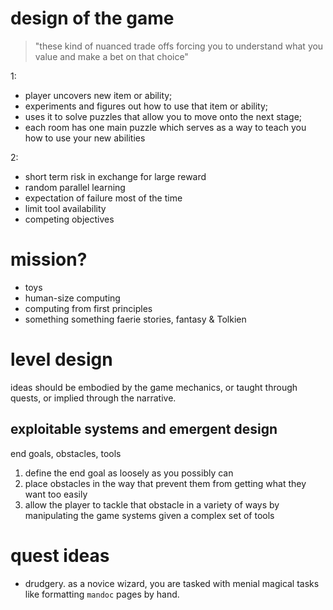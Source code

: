 # design of the game

> "these kind of nuanced trade offs 
> forcing you to understand what you value
> and make a bet on that choice"

1:
- player uncovers new item or ability;
- experiments and figures out how to use that item or ability;
- uses it to solve puzzles that allow you to move onto the next stage;
- each room has one main puzzle which serves as a way to teach you how to use your new abilities

2:
- short term risk in exchange for large reward
- random parallel learning
- expectation of failure most of the time
- limit tool availability
- competing objectives

# mission?

- toys
- human-size computing
- computing from first principles
- something something faerie stories, fantasy & Tolkien

# level design

ideas should be embodied by the game mechanics, or taught through quests, or implied through the narrative.

## exploitable systems and emergent design

end goals, obstacles, tools

1. define the end goal as loosely as you possibly can
2. place obstacles in the way that prevent them from getting what they want too easily
3. allow the player to tackle that obstacle in a variety of ways by manipulating the game systems given a complex set of tools 

# quest ideas

- drudgery. as a novice wizard, you are tasked with menial magical tasks like formatting `mandoc` pages by hand.
